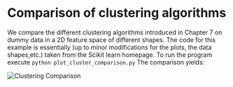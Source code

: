 # Comparison of clustering algorithms

We compare the different clustering algorithms introduced in Chapter 7 on dummy data in a 2D feature space of different shapes. The code for this example is essentially (up to minor modifications for the plots, the data shapes,etc.) taken from the Scikit learn homepage. To run the program execute `python plot_cluster_comparison.py` The comparison yields:

![Clustering Comparison](./comparison_clustering.gif "Clustering Comparison.")
